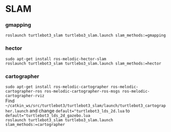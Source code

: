 # SLAM

### gmapping

`roslaunch turtlebot3_slam turtlebo3_slam.launch slam_methods:=gmapping`

### hector

`sudo apt-get install ros-melodic-hector-slam`\
`roslaunch turtlebot3_slam turtlebo3_slam.launch slam_methods:=hector`

### cartographer

`sudo apt-get install ros-melodic-cartographer ros-melodic-cartographer-ros ros-melodic-cartographer-ros-msgs ros-melodic-cartographer-rviz`\
Find `~/catkin_ws/src/turtlebot3/turtlebot3_slam/launch/turtlebot3_cartographer.launch` and change `default="turtlebot3_lds_2d.lua` to `default="turtlebot3_lds_2d_gazebo.lua`\
`roslaunch turtlebot3_slam turtlebo3_slam.launch slam_methods:=cartographer`
